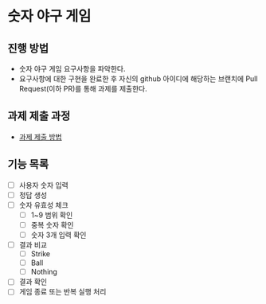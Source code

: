 # 숫자 야구 게임
## 진행 방법
* 숫자 야구 게임 요구사항을 파악한다.
* 요구사항에 대한 구현을 완료한 후 자신의 github 아이디에 해당하는 브랜치에 Pull Request(이하 PR)를 통해 과제를 제출한다.

## 과제 제출 과정
* [과제 제출 방법](https://github.com/next-step/nextstep-docs/tree/master/precourse)

## 기능 목록

* [ ] 사용자 숫자 입력
* [ ] 정답 생성
* [ ] 숫자 유효성 체크
  * [ ] 1~9 범위 확인
  * [ ] 중복 숫자 확인
  * [ ] 숫자 3개 입력 확인
* [ ] 결과 비교
  * [ ] Strike
  * [ ] Ball
  * [ ] Nothing
* [ ] 결과 확인
* [ ] 게임 종료 또는 반복 실행 처리